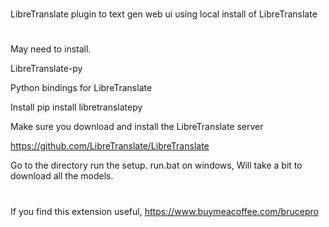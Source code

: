 

#
LibreTranslate plugin to text gen web ui using local install of LibreTranslate



#
May need to install.

LibreTranslate-py
 

Python bindings for LibreTranslate

Install
pip install libretranslatepy

Make sure you download and install the LibreTranslate server

https://github.com/LibreTranslate/LibreTranslate

Go to the directory run the setup. run.bat on windows,
Will take a bit to download all the models. 


#
If you find this extension useful, https://www.buymeacoffee.com/brucepro